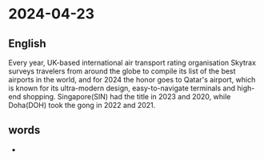 # 2024-04-23

## English
Every year, UK-based international air
transport rating organisation Skytrax
surveys travelers from around the globe to
compile its list of the best airports in the 
world, and for 2024 the honor goes to
Qatar's airport, which is known for its
ultra-modern design, easy-to-navigate
terminals and high-end shopping.
Singapore(SIN) had the title in 2023 and
2020, while Doha(DOH) took the gong in
2022 and 2021.



## words
* 
